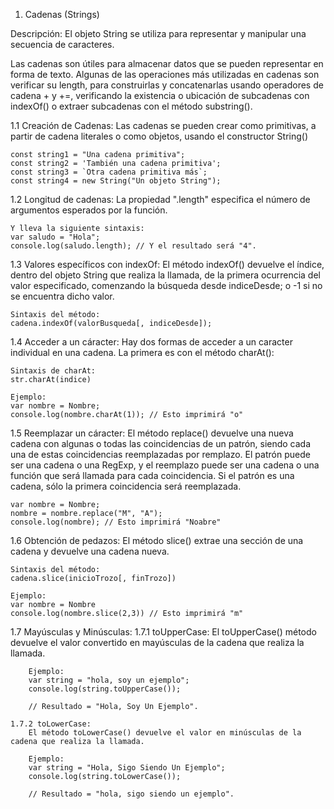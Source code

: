 1. Cadenas (Strings)
    
Descripción:
El objeto String se utiliza para representar y manipular una secuencia de caracteres.

Las cadenas son útiles para almacenar datos que se pueden representar en forma de texto. Algunas de las operaciones más utilizadas en cadenas son verificar su length, para construirlas y concatenarlas usando operadores de cadena + y +=, verificando la existencia o ubicación de subcadenas con indexOf() o extraer subcadenas con el método substring().

1.1 Creación de Cadenas:
    Las cadenas se pueden crear como primitivas, a partir de cadena literales o como objetos, usando el constructor String()

    const string1 = "Una cadena primitiva";
    const string2 = 'También una cadena primitiva';
    const string3 = `Otra cadena primitiva más`;
    const string4 = new String("Un objeto String");

1.2 Longitud de cadenas:
    La propiedad ".length" especifica el número de argumentos esperados por la función.

    Y lleva la siguiente sintaxis:
    var saludo = "Hola";
    console.log(saludo.length); // Y el resultado será "4".

1.3 Valores específicos con indexOf:
    El método indexOf() devuelve el índice, dentro del objeto String que realiza la llamada, de la primera ocurrencia del valor especificado, comenzando la búsqueda desde indiceDesde; o -1 si no se encuentra dicho valor.

    Sintaxis del método:
    cadena.indexOf(valorBusqueda[, indiceDesde]);

1.4 Acceder a un cáracter:
    Hay dos formas de acceder a un caracter individual en una cadena. La primera es con el método charAt():

    Sintaxis de charAt:
    str.charAt(indice)

    Ejemplo:
    var nombre = Nombre;
    console.log(nombre.charAt(1)); // Esto imprimirá "o"

1.5 Reemplazar un cáracter:
    El método replace() devuelve una nueva cadena con algunas o todas las coincidencias de un patrón, siendo cada una de estas coincidencias reemplazadas por remplazo. El patrón puede ser una cadena o una RegExp, y el reemplazo puede ser una cadena o una función que será llamada para cada coincidencia. Si el patrón es una cadena, sólo la primera coincidencia será reemplazada.

    var nombre = Nombre;
    nombre = nombre.replace("M", "A");
    console.log(nombre); // Esto imprimirá "Noabre"

1.6 Obtención de pedazos:
    El método slice() extrae una sección de una cadena y devuelve una cadena nueva.

    Sintaxis del método:
    cadena.slice(inicioTrozo[, finTrozo])

    Ejemplo:
    var nombre = Nombre
    console.log(nombre.slice(2,3)) // Esto imprimirá "m"

1.7 Mayúsculas y Minúsculas:
    1.7.1 toUpperCase: 
        El toUpperCase() método devuelve el valor convertido en mayúsculas de la cadena que realiza la llamada.

        Ejemplo:
        var string = "hola, soy un ejemplo";
        console.log(string.toUpperCase()); 
        
        // Resultado = "Hola, Soy Un Ejemplo".

    1.7.2 toLowerCase:
        El método toLowerCase() devuelve el valor en minúsculas de la cadena que realiza la llamada.

        Ejemplo:
        var string = "Hola, Sigo Siendo Un Ejemplo";
        console.log(string.toLowerCase());

        // Resultado = "hola, sigo siendo un ejemplo".








